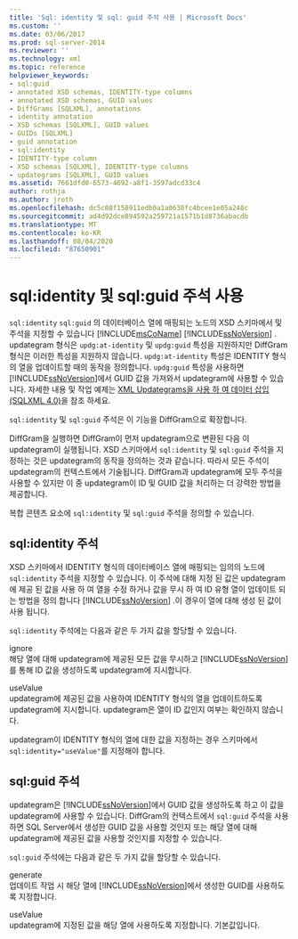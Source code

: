```yaml
---
title: 'Sql: identity 및 sql: guid 주석 사용 | Microsoft Docs'
ms.custom: ''
ms.date: 03/06/2017
ms.prod: sql-server-2014
ms.reviewer: ''
ms.technology: xml
ms.topic: reference
helpviewer_keywords:
- sql:guid
- annotated XSD schemas, IDENTITY-type columns
- annotated XSD schemas, GUID values
- DiffGrams [SQLXML], annotations
- identity annotation
- XSD schemas [SQLXML], GUID values
- GUIDs [SQLXML]
- guid annotation
- sql:identity
- IDENTITY-type column
- XSD schemas [SQLXML], IDENTITY-type columns
- updategrams [SQLXML], GUID values
ms.assetid: 7661dfd0-6573-4692-a8f1-3597adcd33c4
author: rothja
ms.author: jroth
ms.openlocfilehash: dc5c08f158911edb0a1a0638fc4bcee1e05a248c
ms.sourcegitcommit: ad4d92dce894592a259721a1571b1d8736abacdb
ms.translationtype: MT
ms.contentlocale: ko-KR
ms.lasthandoff: 08/04/2020
ms.locfileid: "87650901"
---
```

# <a name="using-the-sqlidentity-and-sqlguid-annotations"></a>sql:identity 및 sql:guid 주석 사용
  `sql:identity` `sql:guid` 의 데이터베이스 열에 매핑되는 노드의 XSD 스키마에서 및 주석을 지정할 수 있습니다 [!INCLUDE[msCoName](../../includes/msconame-md.md)] [!INCLUDE[ssNoVersion](../../includes/ssnoversion-md.md)] . updategram 형식은 `updg:at-identity` 및 `updg:guid` 특성을 지원하지만 DiffGram 형식은 이러한 특성을 지원하지 않습니다. `updg:at-identity` 특성은 IDENTITY 형식의 열을 업데이트할 때의 동작을 정의합니다. `updg:guid` 특성을 사용하면 [!INCLUDE[ssNoVersion](../../includes/ssnoversion-md.md)]에서 GUID 값을 가져와서 updategram에 사용할 수 있습니다. 자세한 내용 및 작업 예제는 [XML Updategrams을 사용 하 여 데이터 삽입 &#40;SQLXML 4.0&#41;](../sqlxml-annotated-xsd-schemas-xpath-queries/updategrams/inserting-data-using-xml-updategrams-sqlxml-4-0.md)을 참조 하세요.  
  
 `sql:identity` 및 `sql:guid` 주석은 이 기능을 DiffGram으로 확장합니다.  
  
 DiffGram을 실행하면 DiffGram이 먼저 updategram으로 변환된 다음 이 updategram이 실행됩니다. XSD 스키마에서 `sql:identity` 및 `sql:guid` 주석을 지정하는 것은 updategram의 동작을 정의하는 것과 같습니다. 따라서 모든 주석이 updategram의 컨텍스트에서 기술됩니다. DiffGram과 updategram에 모두 주석을 사용할 수 있지만 이 중 updategram이 ID 및 GUID 값을 처리하는 더 강력한 방법을 제공합니다.  
  
 복합 콘텐츠 요소에 `sql:identity` 및 `sql:guid` 주석을 정의할 수 있습니다.  
  
## <a name="sqlidentity-annotation"></a>sql:identity 주석  
 XSD 스키마에서 IDENTITY 형식의 데이터베이스 열에 매핑되는 임의의 노드에 `sql:identity` 주석을 지정할 수 있습니다. 이 주석에 대해 지정 된 값은 updategram에 제공 된 값을 사용 하 여 열을 수정 하거나 값을 무시 하 여 ID 유형 열이 업데이트 되는 방법을 정의 합니다 [!INCLUDE[ssNoVersion](../../includes/ssnoversion-md.md)] .이 경우이 열에 대해 생성 된 값이 사용 됩니다.  
  
 `sql:identity` 주석에는 다음과 같은 두 가지 값을 할당할 수 있습니다.  
  
 ignore  
 해당 열에 대해 updategram에 제공된 모든 값을 무시하고 [!INCLUDE[ssNoVersion](../../includes/ssnoversion-md.md)]를 통해 ID 값을 생성하도록 updategram에 지시합니다.  
  
 useValue  
 updategram에 제공된 값을 사용하여 IDENTITY 형식의 열을 업데이트하도록 updategram에 지시합니다. updategram은 열이 ID 값인지 여부는 확인하지 않습니다.  
  
 updategram이 IDENTITY 형식의 열에 대한 값을 지정하는 경우 스키마에서 `sql:identity="useValue"`를 지정해야 합니다.  
  
## <a name="sqlguid-annotation"></a>sql:guid 주석  
 updategram은 [!INCLUDE[ssNoVersion](../../includes/ssnoversion-md.md)]에서 GUID 값을 생성하도록 하고 이 값을 updategram에 사용할 수 있습니다. DiffGram의 컨텍스트에서 `sql:guid` 주석을 사용하면 SQL Server에서 생성한 GUID 값을 사용할 것인지 또는 해당 열에 대해 updategram에 제공된 값을 사용할 것인지를 지정할 수 있습니다.  
  
 `sql:guid` 주석에는 다음과 같은 두 가지 값을 할당할 수 있습니다.  
  
 generate  
 업데이트 작업 시 해당 열에 [!INCLUDE[ssNoVersion](../../includes/ssnoversion-md.md)]에서 생성한 GUID를 사용하도록 지정합니다.  
  
 useValue  
 updategram에 지정된 값을 해당 열에 사용하도록 지정합니다. 기본값입니다.  
  
  
